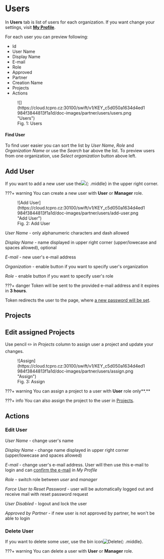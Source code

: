 # **Users**

In **Users** tab is list of users for each organization. If you want change your settings, visit [**My Profile**](../my-profile).

For each user you can preview following:

* Id
* User Name
* Display Name
* E-mail
* Role
* Approved
* Partner
* Creation Name
* Projects
* Actions

<figure markdown>
  ![](https://cloud.tcpro.cz:30100/swift/v1/KEY_c5d050a1634d4ed1984f3844813f1a1d/doc-images/partner/users/users.png "Users")
  <figcaption>Fig. 1: Users</figcaption>
</figure>

#### **Find User**

To find user easier you can sort the list by *User Name*, *Role* and *Organization Name* or use the *Search* bar above the list. To preview users from one organization, use *Select organization* button above left.


## **Add User**

If you want to add a new user use the![](https://cloud.tcpro.cz:30100/swift/v1/KEY_c5d050a1634d4ed1984f3844813f1a1d/doc-images/partner/users/add-user-btn.png){: .middle} in the upper right corner.

???+ warning
    You can create a new user with **User** or **Manager** role.

<figure markdown>
  ![Add User](https://cloud.tcpro.cz:30100/swift/v1/KEY_c5d050a1634d4ed1984f3844813f1a1d/doc-images/partner/users/add-user.png "Add User")
  <figcaption>Fig. 2: Add User</figcaption>
</figure>

*User Name* - only alphanumeric characters and dash allowed

*Display Name* - name displayed in upper right corner (upper/lowecase and spaces allowed), optional

*E-mail* - new user's e-mail address

*Organization* - enable button if you want to specify user's organization

*Role* - enable button if you want to specify user's role

???+ danger
    Token will be sent to the provided e-mail address and it expires in **3 hours**.

Token redirects the user to the page, where [a new password will be set](../login).

## **Projects**

## **Edit assigned** Projects

Use pencil :pencil2: in *Projects* column to assign user a project and update your changes.

<figure markdown>
  ![Assign](https://cloud.tcpro.cz:30100/swift/v1/KEY_c5d050a1634d4ed1984f3844813f1a1d/doc-images/partner/users/assign.png "Assign")
  <figcaption>Fig. 3: Assign</figcaption>
</figure>

???+ warning
    You can assign a project to a user with **User** role only**.**

???+ info
    You can also assign the project to the user in [Projects](../projects).


## **Actions**

### **Edit User**

*User Name* - change user's name

*Display Name* - change name displayed in upper right corner (upper/lowecase and spaces allowed)

*E-mail* - change user's e-mail address. User will then use this e-mail to login and can [confirm the e-mail](../my-profile#settings) in *My Profile*

*Role* - switch role between *user* and *manager*

*Force User to Reset Password* - user will be automatically logged out and receive mail with reset password request

*User Disabled* - logout and lock the user

*Approved by Partner* - if new user is not approved by partner, he won't be able to login

### **Delete User**

If you want to delete some user, use the bin icon![](https://cloud.tcpro.cz:30100/swift/v1/KEY_c5d050a1634d4ed1984f3844813f1a1d/doc-images/icons/delete.png "Delete"){: .middle}.

???+ warning
    You can delete a user with **User** or **Manager** role.
